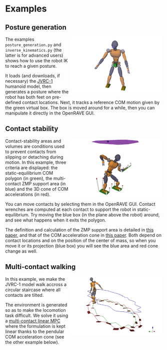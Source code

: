 # Examples

## Posture generation

<img align="right" src="../doc/source/images/inverse_kinematics.png" width="300" />

The examples ``posture_generation.py`` and ``inverse_kinematics.py`` (the
latter is for advanced users) shows how to use the robot IK to reach a given
posture.

It loads (and downloads, if necessary) the
[JVRC-1](https://github.com/stephane-caron/openrave_models/tree/master/JVRC-1)
humanoid model, then generates a posture where the robot has both feet on
pre-defined contact locations. Next, it tracks a reference COM motion given by
the green virtual box. The box is moved around for a while, then you can
manipulate it directly in the OpenRAVE GUI.

## Contact stability

<img align="right" src="../doc/source/images/static_equilibrium_polygon.png" width="300" />

Contact-stability areas and volumes are conditions used to prevent contacts
from slipping or detaching during motion. In this example, three criteria are
displayed: the static-equilibrium COM polygon (in green), the multi-contact ZMP
support area (in blue) and the 3D cone of COM accelerations (in red).
    
You can move contacts by selecting them in the OpenRAVE GUI. Contact wrenches
are computed at each contact to support the robot in static-equilibrium. Try
moving the blue box (in the plane above the robot) around, and see what happens
when it exits the polygon.

The definition and calculation of the ZMP support area is detailed in [this
paper](https://scaron.info/research/tro-2016.html), and that of the COM
acceleration cone in [this
paper](https://scaron.info/research/humanoids-2016.html). Both depend on
contact locations and on the position of the center of mass, so when you move
it or its projection (blue box) you will see the blue area and red cone change
as well.

## Multi-contact walking

<img align="right" src="../doc/source/images/multi_contact_walking.png" width="300" />

In this example, we make the JVRC-1 model walk accross a circular staircase
where all contacts are tilted.

The environment is generated so as to make the locomotion task difficult. We
solve it using a [multi-contact linear
MPC](https://scaron.info/research/humanoids-2016.html) where the formulation is
kept linear thanks to the pendular COM acceleration cone (see the other example
below).
